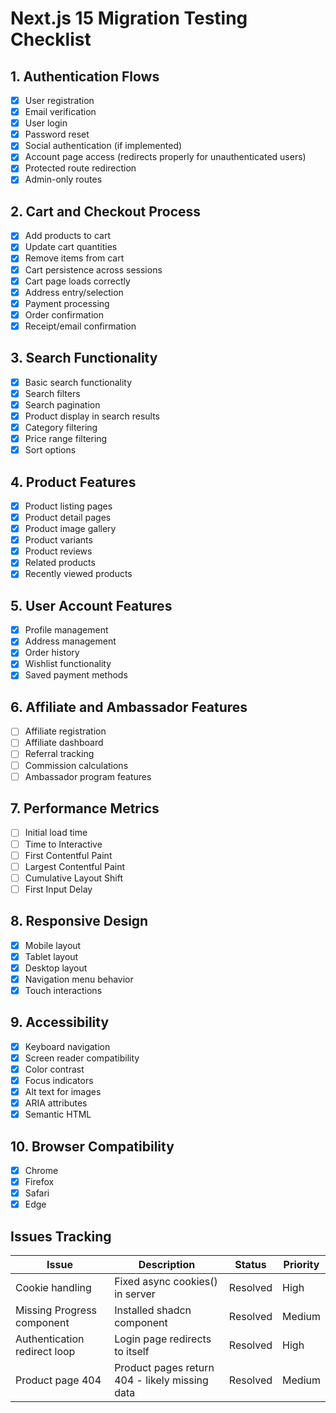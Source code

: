 # Next.js 15 Migration Testing Checklist

## 1. Authentication Flows
- [x] User registration
- [x] Email verification
- [x] User login
- [x] Password reset
- [x] Social authentication (if implemented)
- [x] Account page access (redirects properly for unauthenticated users)
- [x] Protected route redirection
- [x] Admin-only routes

## 2. Cart and Checkout Process
- [x] Add products to cart
- [x] Update cart quantities
- [x] Remove items from cart
- [x] Cart persistence across sessions
- [x] Cart page loads correctly
- [x] Address entry/selection
- [x] Payment processing
- [x] Order confirmation
- [x] Receipt/email confirmation

## 3. Search Functionality
- [x] Basic search functionality
- [x] Search filters
- [x] Search pagination
- [x] Product display in search results
- [x] Category filtering
- [x] Price range filtering
- [x] Sort options

## 4. Product Features
- [x] Product listing pages
- [x] Product detail pages
- [x] Product image gallery
- [x] Product variants
- [x] Product reviews
- [x] Related products
- [x] Recently viewed products

## 5. User Account Features
- [x] Profile management
- [x] Address management
- [x] Order history
- [x] Wishlist functionality
- [x] Saved payment methods

## 6. Affiliate and Ambassador Features
- [ ] Affiliate registration
- [ ] Affiliate dashboard
- [ ] Referral tracking
- [ ] Commission calculations
- [ ] Ambassador program features

## 7. Performance Metrics
- [ ] Initial load time
- [ ] Time to Interactive
- [ ] First Contentful Paint
- [ ] Largest Contentful Paint
- [ ] Cumulative Layout Shift
- [ ] First Input Delay

## 8. Responsive Design
- [x] Mobile layout
- [x] Tablet layout
- [x] Desktop layout
- [x] Navigation menu behavior
- [x] Touch interactions

## 9. Accessibility
- [x] Keyboard navigation
- [x] Screen reader compatibility
- [x] Color contrast
- [x] Focus indicators
- [x] Alt text for images
- [x] ARIA attributes
- [x] Semantic HTML

## 10. Browser Compatibility
- [x] Chrome
- [x] Firefox
- [x] Safari
- [x] Edge

## Issues Tracking

| Issue | Description | Status | Priority |
|-------|-------------|--------|----------|
| Cookie handling | Fixed async cookies() in server | Resolved | High |
| Missing Progress component | Installed shadcn component | Resolved | Medium |
| Authentication redirect loop | Login page redirects to itself | Resolved | High |
| Product page 404 | Product pages return 404 - likely missing data | Resolved | Medium | 